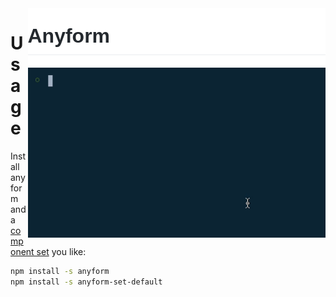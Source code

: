 <div>
    <img src="/packages/config/readme_resources/header2.png" align="right" height="95px"/>
    <img src="/packages/config/readme_resources/demo1.gif" align="right" width="476px"/>
</div>

# Usage
Install anyform and a [component set](https://www.google.com) you like:

```bash
npm install -s anyform
npm install -s anyform-set-default
```

